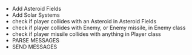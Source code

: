 - Add Asteroid Fields
- Add Solar Systems
- check if player collides with an Asteroid in Asteroid Fields
- check if player collides with Enemy, or Enemy missile, in Enemy class
- check if player missile collides with anything in Player class
- PARSE MESSAGES
- SEND  MESSAGES
